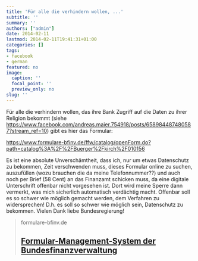 ```yaml
---
title: 'Für alle die verhindern wollen, ...'
subtitle: ''
summary: ''
authors: ["admin"]
date: 2014-02-11
lastmod: 2014-02-11T19:41:31+01:00
categories: []
tags:
- facebook
- german
featured: no
image:
  caption: ''
  focal_point: ''
  preview_only: no
slug: ''
---
```

Für alle die verhindern wollen, das ihre Bank Zugriff auf die Daten zu ihrer Religion bekommt (siehe https://www.facebook.com/andreas.maier.754918/posts/658984487480587?stream_ref=10) gibt es hier das Formular:

https://www.formulare-bfinv.de/ffw/catalog/openForm.do?path=catalog%3A%2F%2FBuerger%2Fkirch%2F010156

Es ist eine absolute Unverschämtheit, dass ich, nur um etwas Datenschutz zu bekommen, Zeit verschwenden muss, dieses Formular online zu suchen, auszufüllen (wozu brauchen die da meine Telefonnummer??) und auch noch per Brief (58 Cent) an das Finanzamt schicken muss, da eine digitale Unterschrift offenbar nicht vorgesehen ist. Dort wird meine Sperre dann vermerkt, was mich sicherlich automatisch verdächtig macht. 
Offenbar soll es so schwer wie möglich gemacht werden, dem Verfahren zu widersprechen! D.h. es soll so schwer wie möglich sein, Datenschutz zu bekommen. Vielen Dank liebe Bundesregierung!
> formulare-bfinv.de
> ## [Formular-Management-System der Bundesfinanzverwaltung](https://www.formulare-bfinv.de/ffw/catalog/openForm.do?path=catalog%3A%2F%2FBuerger%2Fkirch%2F010156)
>


